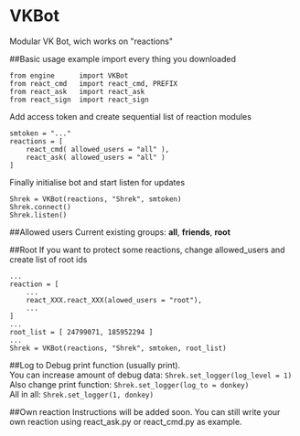 # VKBot
Modular VK Bot, wich works on "reactions"

##Basic usage example
import every thing you downloaded
```
from engine      import VKBot
from react_cmd   import react_cmd, PREFIX
from react_ask   import react_ask
from react_sign  import react_sign
```
Add access token and create sequential list of reaction modules
```
smtoken = "..."
reactions = [
    react_cmd( allowed_users = "all" ),
    react_ask( allowed_users = "all" )
]
```
Finally initialise bot and start listen for updates
```
Shrek = VKBot(reactions, "Shrek", smtoken)
Shrek.connect()
Shrek.listen()
```

##Allowed users
Current existing groups: **all**, **friends**, **root**

##Root
If you want to protect some reactions, change allowed_users and create list of root ids
```
...
reaction = [
    ...
    react_XXX.react_XXX(alowed_users = "root"),
    ...
]
...
root_list = [ 24799071, 185952294 ]
...
Shrek = VKBot(reactions, "Shrek", smtoken, root_list)
```

##Log to
Debug print function (usually print).  
You can increase amount of debug data: `Shrek.set_logger(log_level = 1)`  
Also change print function: `Shrek.set_logger(log_to = donkey)`  
All in all: `Shrek.set_logger(1, donkey)`

##Own reaction
Instructions will be added soon. You can still write your own reaction using react_ask.py or react_cmd.py as example.
